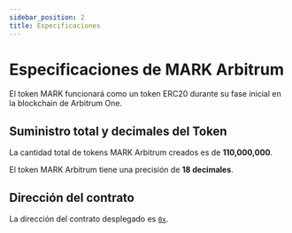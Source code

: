 ```yaml
---
sidebar_position: 2
title: Especificaciones
---
```


# Especificaciones de MARK Arbitrum

El token MARK funcionará como un token ERC20 durante su fase inicial en la blockchain de Arbitrum One.

## Suministro total y decimales del Token

La cantidad total de tokens MARK Arbitrum creados es de **110,000,000**.

El token MARK Arbitrum tiene una precisión de **18 decimales**.

## Dirección del contrato

La dirección del contrato desplegado es 
[`0x`](https://etherscan.io/address/0x).
